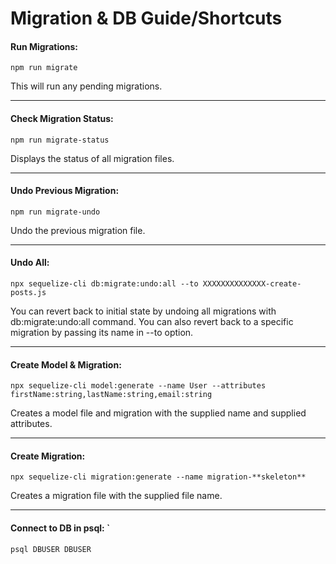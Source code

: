 # Migration & DB Guide/Shortcuts

#### **Run Migrations**: 
`npm run migrate`

This will run any pending migrations.

---

#### **Check Migration Status:**
`npm run migrate-status`

Displays the status of all migration files.

---

#### **Undo Previous Migration:** 
`npm run migrate-undo`

Undo the previous migration file.

---

#### **Undo All:** 
`npx sequelize-cli db:migrate:undo:all --to XXXXXXXXXXXXXX-create-posts.js`

You can revert back to initial state by undoing all migrations with db:migrate:undo:all command. You can also revert back to a specific migration by passing its name in --to option.

---

#### **Create Model & Migration:** 
`npx sequelize-cli model:generate --name User --attributes firstName:string,lastName:string,email:string`

Creates a model file and migration with the supplied name and supplied attributes.

---

#### **Create Migration:** 
`npx sequelize-cli migration:generate --name migration-**skeleton**`

Creates a migration file with the supplied file name.

---

#### **Connect to DB in psql**: `
`psql DBUSER DBUSER`